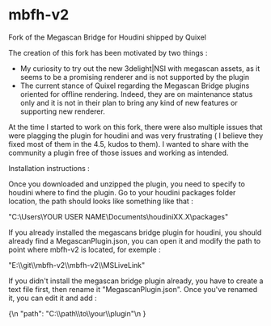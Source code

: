 # mbfh-v2
 Fork of the Megascan Bridge for Houdini shipped by Quixel


The creation of this fork has been motivated by two things :

- My curiosity to try out the new 3delight|NSI with megascan assets, as it seems to be a promising renderer and is not supported by the plugin
- The current stance of Quixel regarding the Megascan Bridge plugins oriented for offline rendering. Indeed, they are on maintenance status only and it is not in their plan to bring any kind of new features or supporting new renderer.  


At the time I started to work on this fork, there were also multiple issues that were plagging the plugin for houdini and was very frustrating ( I believe they fixed most of them in the 4.5, kudos to them). I wanted to share with the community a plugin free of those issues and working as intended. 


Installation instructions :

Once you downloaded and unzipped the plugin, you need to specify to houdini where to find the plugin. 
Go to your houdini packages folder location, the path should looks like something like that :

"C:\Users\YOUR USER NAME\Documents\houdiniXX.X\packages"

If you already installed the megascans bridge plugin for houdini, you should already find a MegascanPlugin.json, you can open it and modify the path to point where mbfh-v2 is located, for exemple :

"E:\\\\git\\\\mbfh-v2\\\\mbfh-v2\\\\MSLiveLink"

If you didn't install the megascan bridge plugin already, you have to create a text file first, then rename it "MegascanPlugin.json". Once you've renamed it, you can edit it and add :

{\n
  "path": "C:\\\\path\\\\to\\\\your\\\\plugin"\n
}
